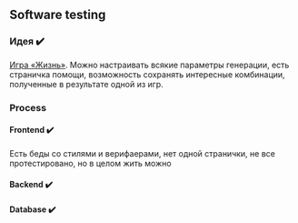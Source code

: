 ## Software testing
### Идея :heavy_check_mark:
[Игра «Жизнь»](https://en.wikipedia.org/wiki/Conway%27s_Game_of_Life). 
Можно настраивать всякие параметры генерации, есть страничка помощи, возможность сохранять 
интересные комбинации, полученные в результате одной из игр.

### Process
#### Frontend :heavy_check_mark:
Есть беды со стилями и верифаерами, нет одной странички, не все протестировано, но в целом жить можно
#### Backend :heavy_check_mark:
#### Database :heavy_check_mark:

